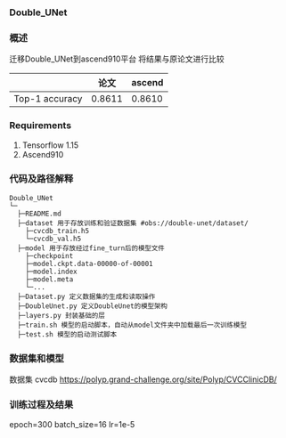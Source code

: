 ###   **Double_UNet** 


###   **概述** 

迁移Double_UNet到ascend910平台
将结果与原论文进行比较

 |                | 论文   | ascend |
|----------------|------|--------|
| Top-1 accuracy | 0.8611 | 0.8610  |

###  Requirements

1. Tensorflow 1.15
2. Ascend910

###   **代码及路径解释** 



```
Double_UNet
└─ 
  ├─README.md
  ├─dataset 用于存放训练和验证数据集 #obs://double-unet/dataset/
  	├─cvcdb_train.h5
  	└─cvcdb_val.h5
  ├─model 用于存放经过fine_turn后的模型文件
  	├─checkpoint
  	├─model.ckpt.data-00000-of-00001
  	├─model.index
  	├─model.meta
  	└─...
  ├─Dataset.py 定义数据集的生成和读取操作
  ├─DoubleUnet.py 定义DoubleUnet的模型架构
  ├─layers.py 封装基础的层
  ├─train.sh 模型的启动脚本，自动从model文件夹中加载最后一次训练模型
  ├─test.sh 模型的启动测试脚本
```
###   **数据集和模型** 

数据集 cvcdb
https://polyp.grand-challenge.org/site/Polyp/CVCClinicDB/


### 训练过程及结果
epoch=300
batch_size=16
lr=1e-5